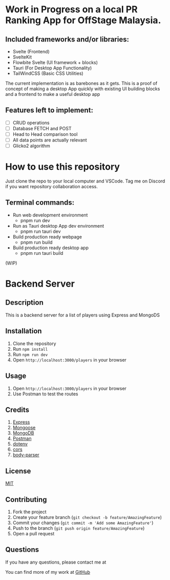 # Work in Progress on a local PR Ranking App for OffStage Malaysia.

## Included frameworks and/or libraries:

- Svelte (Frontend)
- SvelteKit
- Flowbite Svelte (UI framework + blocks)
- Tauri (For Desktop App Functionality)
- TailWindCSS (Basic CSS Utilities)

The current implementation is as barebones as it gets. This is a proof of concept of making a desktop App quickly with existing UI building blocks and a frontend to make a useful desktop app

## Features left to implement:

- [ ] CRUD operations
- [ ] Database FETCH and POST
- [ ] Head to Head comparison tool
- [ ] All data points are actually relevant
- [ ] Glicko2 algorithm

# How to use this repository

Just clone the repo to your local computer and VSCode. Tag me on Discord if you want repository collaboration access.

## Terminal commands:

- Run web development environment
  - pnpm run dev
- Run as Tauri desktop App dev environment
  - pnpm run tauri dev
- Build production ready webpage
  - pnpm run build
- Build production ready desktop app
  - pnpm run tauri build

(WIP)

# Backend Server

## Description

This is a backend server for a list of players using Express and MongoDS

## Installation

1. Clone the repository
2. Run `npm install`
3. Run `npm run dev`
4. Open `http://localhost:3000/players` in your browser

## Usage

1. Open `http://localhost:3000/players` in your browser
2. Use Postman to test the routes

## Credits

1. [Express](https://expressjs.com/)
2. [Mongoose](https://mongoosejs.com/)
3. [MongoDB](https://www.mongodb.com/)
4. [Postman](https://www.postman.com/)
5. [dotenv](https://www.npmjs.com/package/dotenv)
6. [cors](https://www.npmjs.com/package/cors)
7. [body-parser](https://www.npmjs.com/package/body-parser)

## License

[MIT](https://choosealicense.com/licenses/mit/)

## Contributing

1. Fork the project
2. Create your feature branch (`git checkout -b feature/AmazingFeature`)
3. Commit your changes (`git commit -m 'Add some AmazingFeature'`)
4. Push to the branch (`git push origin feature/AmazingFeature`)
5. Open a pull request

## Questions

If you have any questions, please contact me at [
](mailto:)

You can find more of my work at [GitHub]()
